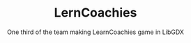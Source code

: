 ---
title: LernCoachies
subtitle: One third of the team making LearnCoachies game in LibGDX
image: "../imgs/LernCoachies.jpg"
link: https://play.google.com/store/apps/details?id=com.smf.LernCoachies&hl=en'
buttonTitle: VISIT PLAY STORE
priority: 2
badges: [android]
categories: [projects, old]
--- 